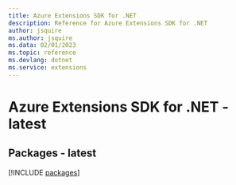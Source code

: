 ```yaml
---
title: Azure Extensions SDK for .NET
description: Reference for Azure Extensions SDK for .NET
author: jsquire
ms.author: jsquire
ms.data: 02/01/2023
ms.topic: reference
ms.devlang: dotnet
ms.service: extensions
---
```

# Azure Extensions SDK for .NET - latest
## Packages - latest
[!INCLUDE [packages](extensions-index.md)]